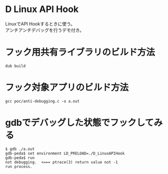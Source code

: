 # D Linux API Hook
LinuxでAPI Hookするときに使う。  
アンチアンチデバッグを行うデモ付き。  

# フック用共有ライブラリのビルド方法
```
dub build
```

# フック対象アプリのビルド方法
```
gcc poc/anti-debugging.c -o a.out
```

# gdbでデバッグした状態でフックしてみる
```
$ gdb ./a.out
gdb-peda$ set environment LD_PRELOAD=./D_LinuxAPIHook  
gdb-peda$ run
not debugging.  <=== ptrace(3) return value not -1
run process.
```
